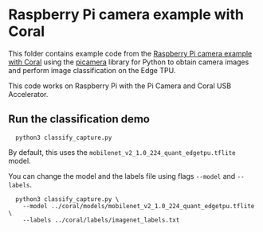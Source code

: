 # Raspberry Pi camera example with Coral

This folder contains example code from the [Raspberry Pi camera example with Coral](https://github.com/google-coral/examples-camera/tree/master/raspicam) using the [picamera](https://github.com/google-coral/examples-camera/tree/master/raspicam) library for Python to obtain camera images and perform image classification on the Edge TPU.

This code works on Raspberry Pi with the Pi Camera and Coral USB Accelerator.

## Run the classification demo

```
  python3 classify_capture.py
```

By default, this uses the ```mobilenet_v2_1.0_224_quant_edgetpu.tflite``` model.

You can change the model and the labels file using flags ```--model``` and ```--labels```.

```
  python3 classify_capture.py \
    --model ../coral/models/mobilenet_v2_1.0_224_quant_edgetpu.tflite \
    --labels ../coral/labels/imagenet_labels.txt
```
